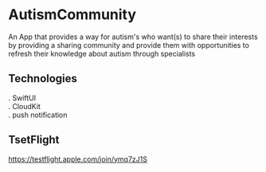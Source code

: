 # AutismCommunity
An App that  provides a way for autism's who want(s) to share their interests by providing a sharing 
community and provide them with opportunities to refresh their knowledge about autism through specialists

## Technologies
. SwiftUI </br>
. CloudKit </br>
. push notification </br>

## TsetFlight
https://testflight.apple.com/join/ymq7zJ1S

